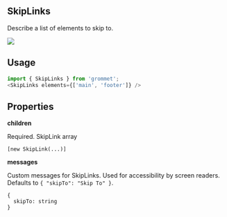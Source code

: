 ## SkipLinks
Describe a list of elements to skip to.

[![](https://codesandbox.io/static/img/play-codesandbox.svg)](https://codesandbox.io/s/github/grommet/grommet-sandbox?initialpath=skiplinks&amp;module=%2Fsrc%2FSkipLinks.js)
## Usage

```javascript
import { SkipLinks } from 'grommet';
<SkipLinks elements={['main', 'footer']} />
```

## Properties

**children**

Required. SkipLink array

```
[new SkipLink(...)]
```

**messages**

Custom messages for SkipLinks. Used for accessibility by screen readers. Defaults to `{
  "skipTo": "Skip To"
}`.

```
{
  skipTo: string
}
```
  